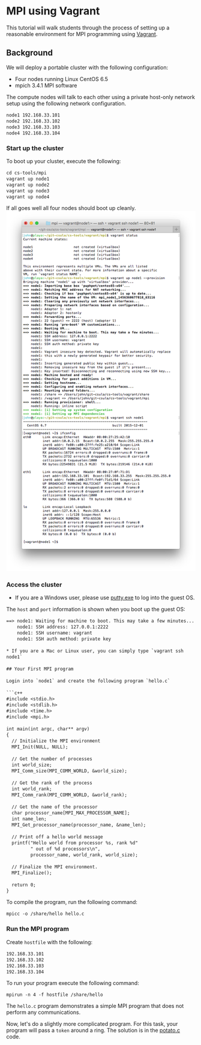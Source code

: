 # MPI using Vagrant

This tutorial will walk students through the process of setting up a reasonable environment for MPI programming using [Vagrant](http://www.vagrantup.com).  

## Background

We will deploy a portable cluster with the following configuration:
* Four nodes running Linux CentOS 6.5
* mpich 3.4.1 MPI software

The compute nodes will talk to each other using a private host-only network setup using the following network configuration.

```
node1 192.168.33.101
node2 192.168.33.102
node3 192.168.33.103
node4 192.168.33.104
```

### Start up the cluster

To boot up your cluster, execute the following:

```
cd cs-tools/mpi
vagrant up node1
vagrant up node2
vagrant up node3
vagrant up node4
```

If all goes well all four nodes should boot up cleanly.  
![vagrant boot screen](vagrant-mpi-console.png)

### Access the cluster

* If you are a Windows user, please use [putty.exe](http://www.chiark.greenend.org.uk/~sgtatham/putty/download.html) to log into the guest OS.  

The `host` and `port` information is shown when you boot up the guest OS:

```
==> node1: Waiting for machine to boot. This may take a few minutes...
    node1: SSH address: 127.0.0.1:2222
    node1: SSH username: vagrant
    node1: SSH auth method: private key

* If you are a Mac or Linux user, you can simply type `vagrant ssh node1`

## Your First MPI program

Login into `node1` and create the following program `hello.c`

```c++
#include <stdio.h>
#include <stdlib.h>
#include <time.h>
#include <mpi.h>

int main(int argc, char** argv)
{
  // Initialize the MPI environment
  MPI_Init(NULL, NULL);

  // Get the number of processes
  int world_size;
  MPI_Comm_size(MPI_COMM_WORLD, &world_size);

  // Get the rank of the process
  int world_rank;
  MPI_Comm_rank(MPI_COMM_WORLD, &world_rank);

  // Get the name of the processor
  char processor_name[MPI_MAX_PROCESSOR_NAME];
  int name_len;
  MPI_Get_processor_name(processor_name, &name_len);

  // Print off a hello world message
  printf("Hello world from processor %s, rank %d"
         " out of %d processors\n",
         processor_name, world_rank, world_size);

  // Finalize the MPI environment.
  MPI_Finalize();

  return 0;
}
```

To compile the program, run the following command:

```
mpicc -o /share/hello hello.c
```

### Run the MPI program

Create `hostfile` with the following:

```
192.168.33.101
192.168.33.102
192.168.33.103
192.168.33.104
```

To run your program execute the following command:

```
mpirun -n 4 -f hostfile /share/hello
```

The `hello.c` program demonstrates a simple MPI program that does not perform any communications.

Now, let's do a slightly more complicated program.  For this task, your program will pass a `token` around a ring.  The solution is in the [potato.c](../share/MPI/potato.c) code.
